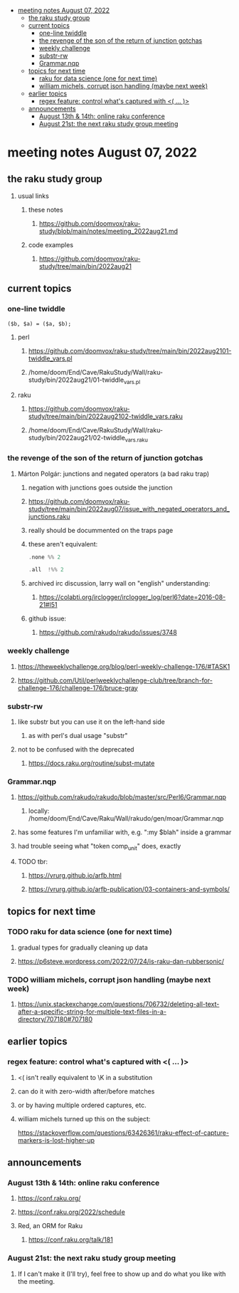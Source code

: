 - [meeting notes August 07, 2022](#org1ff2a75)
  - [the raku study group](#orgcce0528)
  - [current topics](#org9c70f84)
    - [one-line twiddle](#orga2cab79)
    - [the revenge of the son of the return of junction gotchas](#org30cd186)
    - [weekly challenge](#org83d01c7)
    - [substr-rw](#org167959f)
    - [Grammar.nqp](#orga24101b)
  - [topics for next time](#org47edbe0)
    - [raku for data science  (one for next time)](#org5ce56df)
    - [william michels, corrupt json handling (maybe next week)](#org94c85ad)
  - [earlier topics](#orgb6da06c)
    - [regex feature: control what's captured with <( &#x2026; )>](#orgaa4663e)
  - [announcements](#org8add8da)
    - [August 13th & 14th: online raku conference](#org684457c)
    - [August 21st: the next raku study group meeting](#org13e89f1)


<a id="org1ff2a75"></a>

# meeting notes August 07, 2022


<a id="orgcce0528"></a>

## the raku study group

1.  usual links

    1.  these notes
    
        1.  <https://github.com/doomvox/raku-study/blob/main/notes/meeting_2022aug21.md>
    
    2.  code examples
    
        1.  <https://github.com/doomvox/raku-study/tree/main/bin/2022aug21>


<a id="org9c70f84"></a>

## current topics


<a id="orga2cab79"></a>

### one-line twiddle

```cperl
($b, $a) = ($a, $b);
```

1.  perl

    1.  <https://github.com/doomvox/raku-study/tree/main/bin/2022aug2101-twiddle_vars.pl>
    
    2.  /home/doom/End/Cave/RakuStudy/Wall/raku-study/bin/2022aug21/01-twiddle<sub>vars.pl</sub>

2.  raku

    1.  <https://github.com/doomvox/raku-study/tree/main/bin/2022aug2102-twiddle_vars.raku>
    
    2.  /home/doom/End/Cave/RakuStudy/Wall/raku-study/bin/2022aug21/02-twiddle<sub>vars.raku</sub>


<a id="org30cd186"></a>

### the revenge of the son of the return of junction gotchas

1.  Márton Polgár: junctions and negated operators (a bad raku trap)

    1.  negation with junctions goes outside the junction
    
    2.  <https://github.com/doomvox/raku-study/tree/main/bin/2022aug07/issue_with_negated_operators_and_junctions.raku>
    
    3.  really should be docummented on the traps page
    
    4.  these aren't equivalent:
    
        ```raku
        .none %% 2 
        ```
        
        ```raku
        .all  !%% 2 
        ```
    
    5.  archived irc discussion, larry wall on "english" understanding:
    
        1.  <https://colabti.org/irclogger/irclogger_log/perl6?date=2016-08-21#l51>
    
    6.  github issue:
    
        1.  <https://github.com/rakudo/rakudo/issues/3748>


<a id="org83d01c7"></a>

### weekly challenge

1.  <https://theweeklychallenge.org/blog/perl-weekly-challenge-176/#TASK1>

2.  <https://github.com/Util/perlweeklychallenge-club/tree/branch-for-challenge-176/challenge-176/bruce-gray>


<a id="org167959f"></a>

### substr-rw

1.  like substr but you can use it on the left-hand side

    1.  as with perl's dual usage "substr"

2.  not to be confused with the deprecated

    1.  <https://docs.raku.org/routine/subst-mutate>


<a id="orga24101b"></a>

### Grammar.nqp

1.  <https://github.com/rakudo/rakudo/blob/master/src/Perl6/Grammar.nqp>

    1.  locally: /home/doom/End/Cave/Raku/Wall/rakudo/gen/moar/Grammar.nqp

2.  has some features I'm unfamiliar with, e.g. ":my $blah" inside a grammar

3.  had trouble seeing what "token comp<sub>unit</sub>" does, exactly

4.  TODO tbr:

    1.  <https://vrurg.github.io/arfb.html>
    
    2.  <https://vrurg.github.io/arfb-publication/03-containers-and-symbols/>


<a id="org47edbe0"></a>

## topics for next time


<a id="org5ce56df"></a>

### TODO raku for data science  (one for next time)

1.  gradual types for gradually cleaning up data

2.  <https://p6steve.wordpress.com/2022/07/24/is-raku-dan-rubbersonic/>


<a id="org94c85ad"></a>

### TODO william michels, corrupt json handling (maybe next week)

1.  <https://unix.stackexchange.com/questions/706732/deleting-all-text-after-a-specific-string-for-multiple-text-files-in-a-directory/707180#707180>


<a id="orgb6da06c"></a>

## earlier topics


<a id="orgaa4663e"></a>

### regex feature: control what's captured with <( &#x2026; )>

1.  <( isn't really equivalent to \K in a substitution

2.  can do it with zero-width after/before matches

3.  or by having multiple ordered captures, etc.

4.  william michels turned up this on the subject:

    <https://stackoverflow.com/questions/63426361/raku-effect-of-capture-markers-is-lost-higher-up>


<a id="org8add8da"></a>

## announcements


<a id="org684457c"></a>

### August 13th & 14th: online raku conference

1.  <https://conf.raku.org/>

2.  <https://conf.raku.org/2022/schedule>

3.  Red, an ORM for Raku

    1.  <https://conf.raku.org/talk/181>


<a id="org13e89f1"></a>

### August 21st: the next raku study group meeting

1.  If I can't make it (I'll try), feel free to show up and do what you like with the meeting.

